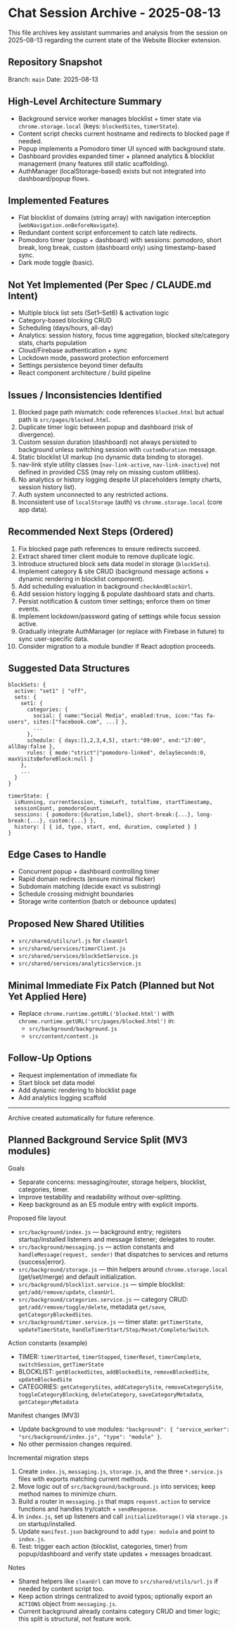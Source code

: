 # Chat Session Archive - 2025-08-13

This file archives key assistant summaries and analysis from the session on 2025-08-13 regarding the current state of the Website Blocker extension.

## Repository Snapshot

Branch: `main`
Date: 2025-08-13

## High-Level Architecture Summary

- Background service worker manages blocklist + timer state via `chrome.storage.local` (keys: `blockedSites`, `timerState`).
- Content script checks current hostname and redirects to blocked page if needed.
- Popup implements a Pomodoro timer UI synced with background state.
- Dashboard provides expanded timer + planned analytics & blocklist management (many features still static scaffolding).
- AuthManager (localStorage-based) exists but not integrated into dashboard/popup flows.

## Implemented Features

- Flat blocklist of domains (string array) with navigation interception (`webNavigation.onBeforeNavigate`).
- Redundant content script enforcement to catch late redirects.
- Pomodoro timer (popup + dashboard) with sessions: pomodoro, short break, long break, custom (dashboard only) using timestamp-based sync.
- Dark mode toggle (basic).

## Not Yet Implemented (Per Spec / CLAUDE.md Intent)

- Multiple block list sets (Set1–Set6) & activation logic
- Category-based blocking CRUD
- Scheduling (days/hours, all-day)
- Analytics: session history, focus time aggregation, blocked site/category stats, charts population
- Cloud/Firebase authentication + sync
- Lockdown mode, password protection enforcement
- Settings persistence beyond timer defaults
- React component architecture / build pipeline

## Issues / Inconsistencies Identified

1. Blocked page path mismatch: code references `blocked.html` but actual path is `src/pages/blocked.html`.
2. Duplicate timer logic between popup and dashboard (risk of divergence).
3. Custom session duration (dashboard) not always persisted to background unless switching session with `customDuration` message.
4. Static blocklist UI markup (no dynamic data binding to storage).
5. nav-link style utility classes (`nav-link-active`, `nav-link-inactive`) not defined in provided CSS (may rely on missing custom utilities).
6. No analytics or history logging despite UI placeholders (empty charts, session history list).
7. Auth system unconnected to any restricted actions.
8. Inconsistent use of `localStorage` (auth) vs `chrome.storage.local` (core app data).

## Recommended Next Steps (Ordered)

1. Fix blocked page path references to ensure redirects succeed.
2. Extract shared timer client module to remove duplicate logic.
3. Introduce structured block sets data model in storage (`blockSets`).
4. Implement category & site CRUD (background message actions + dynamic rendering in blocklist component).
5. Add scheduling evaluation in background `checkAndBlockUrl`.
6. Add session history logging & populate dashboard stats and charts.
7. Persist notification & custom timer settings; enforce them on timer events.
8. Implement lockdown/password gating of settings while focus session active.
9. Gradually integrate AuthManager (or replace with Firebase in future) to sync user-specific data.
10. Consider migration to a module bundler if React adoption proceeds.

## Suggested Data Structures

```
blockSets: {
  active: "set1" | "off",
  sets: {
    set1: {
      categories: {
        social: { name:"Social Media", enabled:true, icon:"fas fa-users", sites:["facebook.com", ...] },
        ...
      },
      schedule: { days:[1,2,3,4,5], start:"09:00", end:"17:00", allDay:false },
      rules: { mode:"strict"|"pomodoro-linked", delaySeconds:0, maxVisitsBeforeBlock:null }
    },
    ...
  }
}

timerState: {
  isRunning, currentSession, timeLeft, totalTime, startTimestamp,
  sessionCount, pomodoroCount,
  sessions: { pomodoro:{duration,label}, short-break:{...}, long-break:{...}, custom:{...} },
  history: [ { id, type, start, end, duration, completed } ]
}
```

## Edge Cases to Handle

- Concurrent popup + dashboard controlling timer
- Rapid domain redirects (ensure minimal flicker)
- Subdomain matching (decide exact vs substring)
- Schedule crossing midnight boundaries
- Storage write contention (batch or debounce updates)

## Proposed New Shared Utilities

- `src/shared/utils/url.js` for `cleanUrl`
- `src/shared/services/timerClient.js`
- `src/shared/services/blockSetService.js`
- `src/shared/services/analyticsService.js`

## Minimal Immediate Fix Patch (Planned but Not Yet Applied Here)

- Replace `chrome.runtime.getURL('blocked.html')` with `chrome.runtime.getURL('src/pages/blocked.html')` in:
  - `src/background/background.js`
  - `src/content/content.js`

## Follow-Up Options

- Request implementation of immediate fix
- Start block set data model
- Add dynamic rendering to blocklist page
- Add analytics logging scaffold

---

Archive created automatically for future reference.

## Planned Background Service Split (MV3 modules)

Goals

- Separate concerns: messaging/router, storage helpers, blocklist, categories, timer.
- Improve testability and readability without over-splitting.
- Keep background as an ES module entry with explicit imports.

Proposed file layout

- `src/background/index.js` — background entry; registers startup/installed listeners and message listener; delegates to router.
- `src/background/messaging.js` — action constants and `handleMessage(request, sender)` that dispatches to services and returns {success|error}.
- `src/background/storage.js` — thin helpers around `chrome.storage.local` (get/set/merge) and default initialization.
- `src/background/blocklist.service.js` — simple blocklist: `get/add/remove/update`, `cleanUrl`.
- `src/background/categories.service.js` — category CRUD: `get/add/remove/toggle/delete`, metadata `get/save`, `getCategoryBlockedSites`.
- `src/background/timer.service.js` — timer state: `getTimerState`, `updateTimerState`, `handleTimerStart/Stop/Reset/Complete/Switch`.

Action constants (example)

- TIMER: `timerStarted`, `timerStopped`, `timerReset`, `timerComplete`, `switchSession`, `getTimerState`
- BLOCKLIST: `getBlockedSites`, `addBlockedSite`, `removeBlockedSite`, `updateBlockedSite`
- CATEGORIES: `getCategorySites`, `addCategorySite`, `removeCategorySite`, `toggleCategoryBlocking`, `deleteCategory`, `saveCategoryMetadata`, `getCategoryMetadata`

Manifest changes (MV3)

- Update background to use modules: `"background": { "service_worker": "src/background/index.js", "type": "module" }`.
- No other permission changes required.

Incremental migration steps

1. Create `index.js`, `messaging.js`, `storage.js`, and the three `*.service.js` files with exports matching current methods.
2. Move logic out of `src/background/background.js` into services; keep method names to minimize churn.
3. Build a router in `messaging.js` that maps `request.action` to service functions and handles try/catch + `sendResponse`.
4. In `index.js`, set up listeners and call `initializeStorage()` via `storage.js` on startup/installed.
5. Update `manifest.json` background to add `type: module` and point to `index.js`.
6. Test: trigger each action (blocklist, categories, timer) from popup/dashboard and verify state updates + messages broadcast.

Notes

- Shared helpers like `cleanUrl` can move to `src/shared/utils/url.js` if needed by content script too.
- Keep action strings centralized to avoid typos; optionally export an `ACTIONS` object from `messaging.js`.
- Current background already contains category CRUD and timer logic; this split is structural, not feature work.
